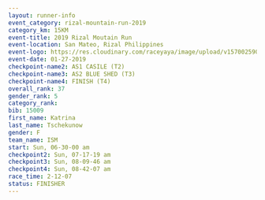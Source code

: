 ```yaml
---
layout: runner-info 
event_category: rizal-mountain-run-2019 
category_km: 15KM 
event-title: 2019 Rizal Moutain Run 
event-location: San Mateo, Rizal Philippines 
event-logo: https://res.cloudinary.com/raceyaya/image/upload/v1570025909/logo/rizal-mountain_gkfete.jpg 
event-date: 01-27-2019 
checkpoint-name2: AS1 CASILE (T2) 
checkpoint-name3: AS2 BLUE SHED (T3) 
checkpoint-name4: FINISH (T4) 
overall_rank: 37
gender_rank: 5
category_rank: 
bib: 15009
first_name: Katrina
last_name: Tschekunow
gender: F
team_name: ISM
start: Sun, 06-30-00 am
checkpoint2: Sun, 07-17-19 am
checkpoint3: Sun, 08-09-46 am
checkpoint4: Sun, 08-42-07 am
race_time: 2-12-07
status: FINISHER
---
```

